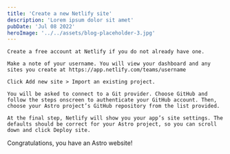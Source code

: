 ```yaml
---
title: 'Create a new Netlify site'
description: 'Lorem ipsum dolor sit amet'
pubDate: 'Jul 08 2022'
heroImage: '../../assets/blog-placeholder-3.jpg'
---
```




    Create a free account at Netlify if you do not already have one.

    Make a note of your username. You will view your dashboard and any sites you create at https://app.netlify.com/teams/username

    Click Add new site > Import an existing project.

    You will be asked to connect to a Git provider. Choose GitHub and follow the steps onscreen to authenticate your GitHub account. Then, choose your Astro project’s GitHub repository from the list provided.

    At the final step, Netlify will show you your app’s site settings. The defaults should be correct for your Astro project, so you can scroll down and click Deploy site.

Congratulations, you have an Astro website!